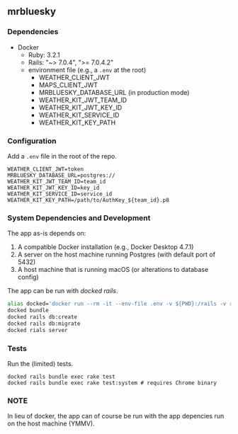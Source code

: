 ## mrbluesky
### Dependencies

* Docker
    * Ruby: 3.2.1
    * Rails: "~> 7.0.4", ">= 7.0.4.2"
    * environment file (e.g., a `.env` at the root)
        * WEATHER_CLIENT_JWT
        * MAPS_CLIENT_JWT
        * MRBLUESKY_DATABASE_URL (in production mode)
        * WEATHER_KIT_JWT_TEAM_ID
        * WEATHER_KIT_JWT_KEY_ID
        * WEATHER_KIT_SERVICE_ID
        * WEATHER_KIT_KEY_PATH

### Configuration

Add a `.env` file in the root of the repo.

```
WEATHER_CLIENT_JWT=token
MRBLUESKY_DATABASE_URL=postgres://
WEATHER_KIT_JWT_TEAM_ID=team_id
WEATHER_KIT_JWT_KEY_ID=key_id
WEATHER_KIT_SERVICE_ID=service_id
WEATHER_KIT_KEY_PATH=/path/to/AuthKey_${team_id}.p8
```

### System Dependencies and Development

The app as-is depends on:

1. A compatible Docker installation (e.g., Docker Desktop 4.7.1)
2. A server on the host machine running Postgres (with default port of 5432)
3. A host machine that is running macOS (or alterations to database config)

The app can be run with *docked rails*.

```sh
alias docked='docker run --rm -it --env-file .env -v ${PWD}:/rails -v ruby-bundle-cache:/bundle -p 3000:3000 ghcr.io/rails/cli'
docked bundle
docked rails db:create
docked rails db:migrate
docked rials server
```

### Tests

Run the (limited) tests.

```
docked rails bundle exec rake test
docked rails bundle exec rake test:system # requires Chrome binary
```

### NOTE

In lieu of docker, the app can of course be run with the app depencies run on the host machine (YMMV).
